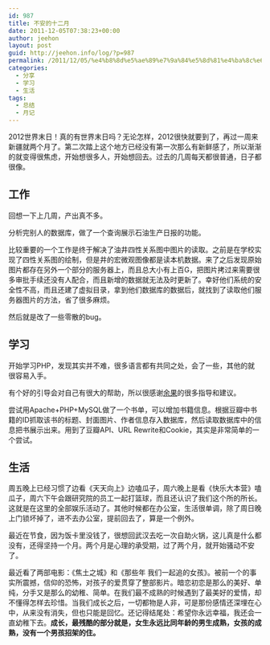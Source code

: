 ```yaml
---
id: 987
title: 不安的十二月
date: 2011-12-05T07:38:23+00:00
author: jeehon
layout: post
guid: http://jeehon.info/log/?p=987
permalink: /2011/12/05/%e4%b8%8d%e5%ae%89%e7%9a%84%e5%8d%81%e4%ba%8c%e6%9c%88/
categories:
  - 分享
  - 学习
  - 生活
tags:
  - 总结
  - 月记
---
```

2012世界末日！真的有世界末日吗？无论怎样，2012很快就要到了，再过一周来新疆就两个月了。第二次踏上这个地方已经没有第一次那么有新鲜感了，所以渐渐的就变得很焦虑，开始想很多人，开始想回去。过去的几周每天都很普通，日子都很像。

## 工作

回想一下上几周，产出真不多。

分析完别人的数据库，做了一个查询展示石油生产日报的功能。

比较重要的一个工作是终于解决了油井四性关系图中图片的读取。之前是在学校实现了四性关系图的绘制，但是井的宏微观图像都是读本机数据。来了之后发现原始图片都存在另外一个部分的服务器上，而且总大小有上百G，把图片拷过来需要很多审批手续还没有人配合，而且新增的数据就无法及时更新了。幸好他们系统的安全性不高，而且还建了虚拟目录，拿到他们数据库的数据后，就找到了读取他们服务器图片的方法，省了很多麻烦。<!--more-->

然后就是改了一些零散的bug。

## 学习

开始学习PHP，发现其实并不难，很多语言都有共同之处，会了一些，其他的就很容易入手。

有个好的引导会对自己有很大的帮助，所以很感谢[余果](http://yuguo.us/weblog)的很多指导和建议。

尝试用Apache+PHP+MySQL做了一个书单，可以增加书籍信息。根据豆瓣中书籍的ID抓取该书的标题、封面图片、作者信息存入数据库，然后读取数据库中的信息把书展示出来。用到了豆瓣API、URL Rewrite和Cookie，其实是非常简单的一个尝试。

## 生活

周五晚上已经习惯了边看《天天向上》边嗑瓜子，周六晚上是看《快乐大本营》嗑瓜子，周六下午会跟研究院的员工一起打篮球，而且还认识了我们这个所的所长。这就是在这里的全部娱乐活动了。其他时候都在办公室，生活很单调，除了周日晚上门锁坏掉了，进不去办公室，提前回去了，算是一个例外。

最近在节食，因为饭卡里没钱了，很想回武汉去吃一次自助火锅，这儿真是什么都没有，还得坚持一个月。两个月是心理的承受期，过了两个月，就开始骚动不安了。

最近看了两部电影：《焦土之城》和《那些年 我们一起追的女孩》。被前一个的事实所震撼，信仰的恐怖，对孩子的爱贯穿了整部影片。暗恋初恋是那么的美好、单纯，分手又是那么的幼稚、简单。在我们最不成熟的时候遇到了最美好的爱情，却不懂得怎样去珍惜。当我们成长之后，一切都物是人非，可是那份感情还深埋在心中，从来没有消失，但也只能是回忆。还记得结尾处：希望你永远幸福，我还会一直幼稚下去。**成长，最残酷的部分就是，女生永远比同年龄的男生成熟，女孩的成熟，没有一个男孩招架的住。**